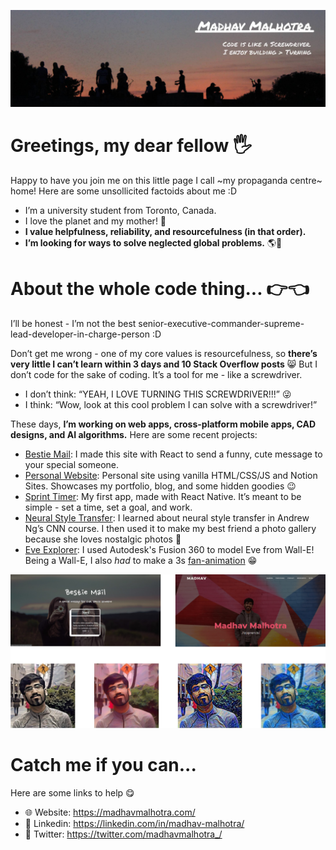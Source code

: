 ![Header](./Header.jpg)
# Greetings, my dear fellow 🖐️
Happy to have you join me on this little page I call ~my propaganda centre~ home! Here are some unsollicited factoids about me :D
- I’m a university student from Toronto, Canada. 
- I love the planet and my mother! 💖
- **I value helpfulness, reliability, and resourcefulness (in that order).** 
- **I’m looking for ways to solve neglected global problems.** 🌎👔

# About the whole code thing... 👉👈
I’ll be honest - I’m not the best senior-executive-commander-supreme-lead-developer-in-charge-person :D

Don’t get me wrong - one of my core values is resourcefulness, so **there’s very little I can’t learn within 3 days and 10 Stack Overflow posts** 😸
But I don’t code for the sake of coding. It’s a tool for me - like a screwdriver. 
- I don’t think: “YEAH, I LOVE TURNING THIS SCREWDRIVER!!!” 😜
- I think: “Wow, look at this cool problem I can solve with a screwdriver!” 

These days, **I’m working on web apps, cross-platform mobile apps, CAD designs, and AI algorithms.** Here are some recent projects:
- [Bestie Mail](https://github.com/Madhav-Malhotra/bestie-mail): I made this site with React to send a funny, cute message to your special someone. 
- [Personal Website](https://github.com/Madhav-Malhotra/Madhav-Malhotra.github.io): Personal site using vanilla HTML/CSS/JS and Notion Sites. Showcases my portfolio, blog, and some hidden goodies 😉
- [Sprint Timer](https://github.com/Madhav-Malhotra/sprint-timer-app): My first app, made with React Native. It’s meant to be simple - set a time, set a goal, and work. 
- [Neural Style Transfer](https://github.com/Madhav-Malhotra/neural-style-transfer): I learned about neural style transfer in Andrew Ng’s CNN course. I then used it to make my best friend a photo gallery because she loves nostalgic photos 🤗
- [Eve Explorer](https://github.com/Madhav-Malhotra/Eve-Robot-Explorer): I used Autodesk's Fusion 360 to model Eve from Wall-E! Being a Wall-E, I also _had_ to make a 3s [fan-animation](https://www.linkedin.com/posts/madhav-malhotra_my-first-3d-animation-i-feel-happy-because-activity-6892600844219416576-ebre/?utm_source=share&utm_medium=member_desktop) 😁

![Projects screenshot](./Preview.png)

# Catch me if you can... 

Here are some links to help 😋
- 🌐  Website: https://madhavmalhotra.com/ 
- 👔  Linkedin: https://linkedin.com/in/madhav-malhotra/
- 💬  Twitter: https://twitter.com/madhavmalhotra_/
